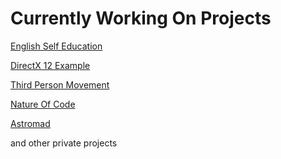 <h1>Currently Working On Projects</h1>

[English Self Education](https://github.com/hikidev96/winapp--english-self-education)

[DirectX 12 Example](https://github.com/hikidev96/dx12--example)

[Third Person Movement](https://github.com/hikidev96/unity--3rd-movement)

[Nature Of Code](https://github.com/hikidev96/unity--nature-of-code)

[Astromad](https://github.com/hikidev96/unity--astromad)

and other private projects




<!--
<h2>Things i handle</h2>
<img alt="Unity" src ="https://img.shields.io/badge/Program-Unity-ff69b4"/>
<img alt="Cocos2D" src ="https://img.shields.io/badge/Program-Cocos2D-ff69b4"/>


Here are some ideas to get you started:
- 🔭 I’m currently working on ...
- 🌱 I’m currently learning ...
- 👯 I’m looking to collaborate on ...
- 🤔 I’m looking for help with ...
- 💬 Ask me about ...
- 📫 How to reach me: ...
- 😄 Pronouns: ...
- ⚡ Fun fact: ...
-->
